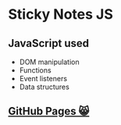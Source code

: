 # Sticky Notes JS

## JavaScript used
 - DOM manipulation
 - Functions
 - Event listeners
 - Data structures

## [GitHub Pages 😸](https://higoranjos.github.io/StickyNotesJS/)